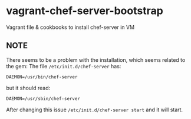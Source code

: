 # vagrant-chef-server-bootstrap

Vagrant file &amp; cookbooks to install chef-server in VM

## NOTE

There seems to be a problem with the installation, which seems related to the gem:
The file `/etc/init.d/chef-server` has:

	DAEMON=/usr/bin/chef-server

but it should read:

	DAEMON=/usr/sbin/chef-server

After changing this issue `/etc/init.d/chef-server start` and it will start.